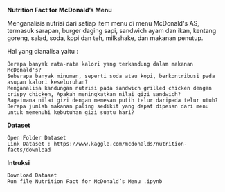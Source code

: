 **Nutrition Fact for McDonald’s Menu**

Menganalisis nutrisi dari setiap item menu di menu McDonald's AS, termasuk sarapan, burger daging sapi, sandwich ayam dan ikan, kentang goreng, salad, soda, kopi dan teh, milkshake, dan makanan penutup.

Hal yang dianalisa yaitu :

    Berapa banyak rata-rata kalori yang terkandung dalam makanan McDonald's?
    Seberapa banyak minuman, seperti soda atau kopi, berkontribusi pada asupan kalori keseluruhan?
    Menganalisa kandungan nutrisi pada sandwich grilled chicken dengan crispy chicken, Apakah meningkatkan nilai gizi sandwich?
    Bagaimana nilai gizi dengan memesan putih telur daripada telur utuh?
    Berapa jumlah makanan paling sedikit yang dapat dipesan dari menu untuk memenuhi kebutuhan gizi suatu hari?

**Dataset**

    Open Folder Dataset
    Link Dataset : https://www.kaggle.com/mcdonalds/nutrition-facts/download

**Intruksi**

    Download Dataset
    Run file Nutrition Fact for McDonald’s Menu .ipynb
